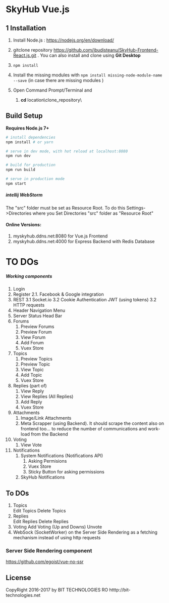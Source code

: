 # SkyHub Vue.js

## 1 Installation

1. Install Node.js : https://nodejs.org/en/download/
2. gitclone repository https://github.com/ibudisteanu/SkyHub-Frontend-React.js.git . You can also install and clone using **Git Desktop**
3. `npm install`
3. Install the missing modules with `npm install missing-node-module-name --save` (in case there are missing modules )

4. Open Command Prompt/Terminal and    
    1.    **cd** location\clone_repository\
    
    
## Build Setup

**Requires Node.js 7+**

``` bash
# install dependencies
npm install # or yarn

# serve in dev mode, with hot reload at localhost:8080
npm run dev

# build for production
npm run build

# serve in production mode
npm start
```
##### intellij WebStorm

The "src" folder must be set as Resource Root. To do this Settings->Directories where you Set Directories "src" folder as "Resource Root"


#### Online Versions:

1. myskyhub.ddns.net:8080 for Vue.js Frontend
2. myskyhub.ddns.net:4000 for Express Backend with Redis Database



# TO DOs

##### Working components


1. Login
2. Register
    2.1. Facebook & Google integration
3. REST
    3.1 Socket.io
        3.2 Cookie Authentication JWT (using tokens)
    3.2 HTTP requests   
5. Header Navigation Menu
6. Server Status Head Bar
7. Forums
    1. Preview Forums
    2. Preview Forum
    3. View Forum
    4. Add Forum 
    5. Vuex Store
8. Topics
    1. Preview Topics
    2. Preview Topic
    3. View Topic
    4. Add Topic
    5. Vuex Store 
9. Replies (part of)
    1. View Reply
    2. View Replies (All Replies)
    3. Add Reply
    4. Vuex Store
10. Attachments
    1. Image/Link Attachments
    2. Meta Scrapper (using Backend). It should scrape the content also on frontend too... to reduce the number of communications and work-load from the Backend
11. Voting
    1. View Vote
12. Notifications
    1. System Notifications (Notifications API)       
        1. Asking Permisions
        2. Vuex Store
        3. Sticky Button for asking permissions
    2. SkyHub Notifications
       

## To DOs

1. Topics   
    Edit Topics
    Delete Topics
2. Replies   
    Edit Replies
    Delete Replies
3. Voting
    Add Voting (Up and Downs)
    Unvote   
4. WebSock (SocketWorker) on the Server Side Rendering as a fetching mechanism instead of using http requests 


### Server Side Rendering component
https://github.com/egoist/vue-no-ssr

## License

CopyRight 2016-2017 by BIT TECHNOLOGIES RO
  htttp://bit-technologies.net
